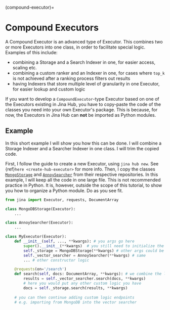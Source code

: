 (compound-executor)=
# Compound Executors

A Compound Executor is an advanced type of Executor. 
This combines two or more Executors into one class, in order to facilitate special logic.
Examples of this include:

- combining a Storage and a Search Indexer in one, for easier access, scaling etc.
- combining a custom ranker and an Indexer in one, for cases where `top_k` is not achieved after a ranking process filters out results
- having Indexers that store multiple level of granularity in one Executor, for easier lookup and custom logic

If you want to develop a `CompoundExecutor`-type Executor based on one of the Executors existing in Jina Hub, you have to copy-paste the code of the classes you need into your own Executor's package.
This is because, for now, the Executors in Jina Hub can **not** be imported as Python modules.

## Example

In this short example I will show you how this can be done. 
I will combine a Storage Indexer and a Searcher Indexer in one class.
I will trim the copied code.

First, I follow the guide to create a new Executor, using `jina hub new`. See {ref}`here <create-hub-executor>` for more info.
Then, I copy the classes [`MongoStorage`](https://hub.jina.ai/executor/3e1sp6fp) and [`AnnoySearcher`](https://hub.jina.ai/executor/wiu040h9) from their respective repositories.
In this example, I will keep all the code in one large file. 
This is not recommended practice in Python.
It is, however, outside the scope of this tutorial, to show you how to organize a Python module.
Do as you see fit.

```python
from jina import Executor, requests, DocumentArray

class MongoDBStorage(Executor):
    ...

class AnnoySearcher(Executor):
    ...

class MyExecutor(Executor):
    def __init__(self, ..., **kwargs): # you args go here
        super().__init__(**kwargs)  # you still need to initialize the base class, Executor
        self._storage = MongoDBStorage(**kwargs) # other args could be passed here
        self._vector_searcher = AnnoySearcher(**kwargs) # same
        ... # other constructor logic

    @requests(on='/search')
    def search(self, docs: DocumentArray, **kwargs): # we combine the logic in one place
        results = self._vector_searcher.search(docs, **kwargs)
        # here you would put any other custom logic you have
        docs = self._storage.search(results, **kwargs)
        
    # you can then continue adding custom logic endpoints
    # e.g. importing from MongoDB into the vector searcher
```
